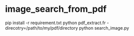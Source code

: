# image_search_from_pdf
pip install -r requirement.txt
python pdf_extract.fr -direcotry=/path/to/my/pdf/directory
python search_image.py

